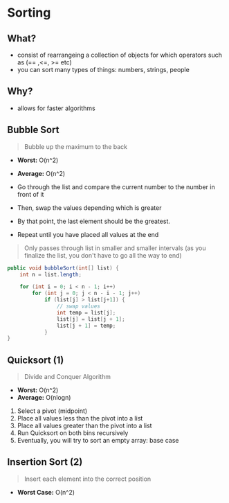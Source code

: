 # Sorting

## What?

- consist of rearrangeing a collection of objects for which operators such as (== ,<=, >= etc)
- you can sort many types of things: numbers, strings, people

## Why?

- allows for faster algorithms

## Bubble Sort

> Bubble up the maximum to the back

- **Worst:** O(n^2)
- **Average:** O(n^2)

- Go through the list and compare the current number to the number in front of it
- Then, swap the values depending which is greater
- By that point, the last element should be the greatest.
- Repeat until you have placed all values at the end

> Only passes through list in smaller and smaller intervals (as you finalize the list, you don't have to go all the way to end)

```java
public void bubbleSort(int[] list) {
    int n = list.length;

    for (int i = 0; i < n - 1; i++)
        for (int j = 0; j < n - i - 1; j++)
            if (list[j] > list[j+1]) {
                // swap values
                int temp = list[j];
                list[j] = list[j + 1];
                list[j + 1] = temp;
            }
}
```

## Quicksort (1)

> Divide and Conquer Algorithm

- **Worst:** O(n^2)
- **Average:** O(nlogn)

1. Select a pivot (midpoint)
2. Place all values less than the pivot into a list
3. Place all values greater than the pivot into a list
4. Run Quicksort on both bins recursively
5. Eventually, you will try to sort an empty array: base case

## Insertion Sort (2)

> Insert each element into the correct position

- **Worst Case:** O(n^2)
